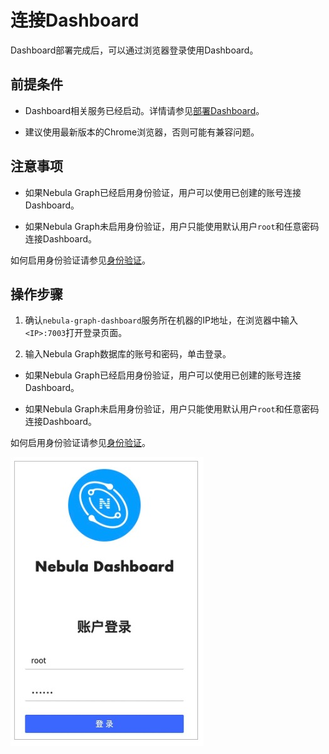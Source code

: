# 连接Dashboard

Dashboard部署完成后，可以通过浏览器登录使用Dashboard。

## 前提条件

- Dashboard相关服务已经启动。详情请参见[部署Dashboard](2.deploy-dashboard.md)。

- 建议使用最新版本的Chrome浏览器，否则可能有兼容问题。

## 注意事项

- 如果Nebula Graph已经启用身份验证，用户可以使用已创建的账号连接Dashboard。

- 如果Nebula Graph未启用身份验证，用户只能使用默认用户`root`和任意密码连接Dashboard。

如何启用身份验证请参见[身份验证](../7.data-security/1.authentication/1.authentication.md)。

## 操作步骤

1. 确认`nebula-graph-dashboard`服务所在机器的IP地址，在浏览器中输入`<IP>:7003`打开登录页面。

2. 输入Nebula Graph数据库的账号和密码，单击登录。

  - 如果Nebula Graph已经启用身份验证，用户可以使用已创建的账号连接Dashboard。

  - 如果Nebula Graph未启用身份验证，用户只能使用默认用户`root`和任意密码连接Dashboard。

  如何启用身份验证请参见[身份验证](../7.data-security/1.authentication/1.authentication.md)。

  ![登录页面](login.png)
